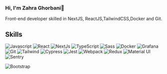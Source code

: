 ### Hi, I'm Zahra Ghorbani👋

<p> Front-end developer skilled in NextJS, ReactJS,TailwindCSS,Docker and Git. </p>

<h2>Skills</h2>

<img alt="Javascript" src="https://camo.githubusercontent.com/a92e1db46e5c4e8c6d2e2a790bc762457fd89e58e44515097f441d8e9baeea9b/68747470733a2f2f696d672e736869656c64732e696f2f62616467652f2d4a6176617363726970742d4542443431423f7374796c653d666c61742d737175617265266c6f676f3d6a617661736372697074266c6f676f436f6c6f723d626c61636b">

<img alt="React" src="https://camo.githubusercontent.com/fa7c4294c987f56c6bcae98942266f5264f81f9abf5bb9da77ae69aefdcfc94a/68747470733a2f2f696d672e736869656c64732e696f2f62616467652f2d52656163742d3435623864383f7374796c653d666c61742d737175617265266c6f676f3d7265616374266c6f676f436f6c6f723d7768697465">

<img alt="NextJs" src="https://camo.githubusercontent.com/18ab4cd82da407186b9ef21c593eb4fe8de3cf39f38b78058f7c1e3333ef216a/68747470733a2f2f696d672e736869656c64732e696f2f62616467652f2d4e6578744a732d3030303030303f7374796c653d666c61742d737175617265266c6f676f3d6e6578742e6a73266c6f676f436f6c6f723d7768697465">
<img alt="TypeScript" src="https://camo.githubusercontent.com/fc531b7ec44d5eb08d44dd57078a31ef6f3357bfd40ed63a86b9eab811b8b7ab/68747470733a2f2f696d672e736869656c64732e696f2f62616467652f2d547970655363726970742d3030374143433f7374796c653d666c61742d737175617265266c6f676f3d74797065736372697074266c6f676f436f6c6f723d7768697465">
<img alt="Sass" src="https://camo.githubusercontent.com/40a7829e7827c09f70eb03b3f3725aa0ad9520f22173f8858250ad29f94b1417/68747470733a2f2f696d672e736869656c64732e696f2f62616467652f2d536173732d4343363639393f7374796c653d666c61742d737175617265266c6f676f3d73617373266c6f676f436f6c6f723d7768697465" data-canonical-src="https://img.shields.io/badge/-Sass-CC6699?style=flat-square&amp;logo=sass&amp;logoColor=white" style="max-width: 100%;">
<img alt="Docker" src="https://camo.githubusercontent.com/5630c5ecdd8fc1ae7ec6599a3dfe7f0d1e585607185f6eeb92a6a9410bd78e2a/68747470733a2f2f696d672e736869656c64732e696f2f62616467652f2d446f636b65722d3030393638383f7374796c653d666c61742d737175617265266c6f676f3d646f636b6572266c6f676f436f6c6f723d7768697465" data-canonical-src="https://img.shields.io/badge/-Docker-009688?style=flat-square&amp;logo=docker&amp;logoColor=white" style="max-width: 100%;">
<img alt="Grafana" src="https://camo.githubusercontent.com/91c8ccabb8bedbe0b8ee42c7d81f7cdbae37f614b32c610f7378b6239f71b27c/68747470733a2f2f696d672e736869656c64732e696f2f62616467652f2d47726166616e612d4634363830303f7374796c653d666c61742d737175617265266c6f676f3d67726166616e61266c6f676f436f6c6f723d7768697465" data-canonical-src="https://img.shields.io/badge/-Grafana-F46800?style=flat-square&amp;logo=grafana&amp;logoColor=white" style="max-width: 100%;">
<img alt="Git" src="https://camo.githubusercontent.com/3d4a55e7d45198177f13f9f10c536edd2970c43d753759585e3391d04677e56d/68747470733a2f2f696d672e736869656c64732e696f2f62616467652f2d4769742d4630353033323f7374796c653d666c61742d737175617265266c6f676f3d676974266c6f676f436f6c6f723d7768697465" data-canonical-src="https://img.shields.io/badge/-Git-F05032?style=flat-square&amp;logo=git&amp;logoColor=white" style="max-width: 100%;">
<img alt="Tailwind" src="https://camo.githubusercontent.com/bda3f45aefe803a4b813a67bcf87304cf23c89922fcc8d654737781b3d57ede3/68747470733a2f2f696d672e736869656c64732e696f2f62616467652f2d5461696c77696e642d3338423241433f7374796c653d666c61742d737175617265266c6f676f3d7461696c77696e64637373266c6f676f436f6c6f723d7768697465" data-canonical-src="https://img.shields.io/badge/-Tailwind-38B2AC?style=flat-square&amp;logo=tailwindcss&amp;logoColor=white" style="max-width: 100%;">
<img alt="Cypress" src="https://camo.githubusercontent.com/6d323ef69034526e77c0b1349a824ef1219fa6e527bf6208eca0b665079cfe8f/68747470733a2f2f696d672e736869656c64732e696f2f62616467652f2d437970726573732d3341334133413f7374796c653d666c61742d737175617265266c6f676f3d63797072657373266c6f676f436f6c6f723d7768697465" data-canonical-src="https://img.shields.io/badge/-Cypress-3A3A3A?style=flat-square&amp;logo=cypress&amp;logoColor=white" style="max-width: 100%;">
<img alt="Jest" src="https://camo.githubusercontent.com/b4575caf41a4a696eced3d787696d51b1933073c2256d5cb1c53b999abc5f934/68747470733a2f2f696d672e736869656c64732e696f2f62616467652f2d4a6573742d3931334535363f7374796c653d666c61742d737175617265266c6f676f3d6a657374266c6f676f436f6c6f723d7768697465" data-canonical-src="https://img.shields.io/badge/-Jest-913E56?style=flat-square&amp;logo=jest&amp;logoColor=white" style="max-width: 100%;">
<img alt="Webpack" src="https://camo.githubusercontent.com/40590fbd41ed048fde43e3da2d19d0a497a79f546d5db24e2d7d681a7679351a/68747470733a2f2f696d672e736869656c64732e696f2f62616467652f2d5765627061636b2d3844443646393f7374796c653d666c61742d737175617265266c6f676f3d7765627061636b266c6f676f436f6c6f723d626c61636b" data-canonical-src="https://img.shields.io/badge/-Webpack-8DD6F9?style=flat-square&amp;logo=webpack&amp;logoColor=black" style="max-width: 100%;">
<img alt="Redux" src="https://camo.githubusercontent.com/f278dba9fb3dfde590b9a9b7ab3ae537e014e8e66b6432ad916fb87646cb4038/68747470733a2f2f696d672e736869656c64732e696f2f62616467652f2d52656475782f534147412d3630333039323f7374796c653d666c61742d737175617265266c6f676f3d7265647578266c6f676f436f6c6f723d7768697465" data-canonical-src="https://img.shields.io/badge/-Redux/SAGA-603092?style=flat-square&amp;logo=redux&amp;logoColor=white" style="max-width: 100%;">
<img alt="Material UI" src="https://camo.githubusercontent.com/57250a5a8f922810cfc686a2fcb1c6b91210cd115a22194a0a016748b73c6cf8/68747470733a2f2f696d672e736869656c64732e696f2f62616467652f2d4d6174657269616c2055492d626c75653f7374796c653d666c61742d737175617265266c6f676f3d6d7569266c6f676f436f6c6f723d7768697465" data-canonical-src="https://img.shields.io/badge/-Material UI-blue?style=flat-square&amp;logo=mui&amp;logoColor=white" style="max-width: 100%;">
<img alt="Sentry" src="https://camo.githubusercontent.com/d81ff776e433b87df5267dd67914b77ba74b0b3567bce4f4c5db2449dd9a1a8f/68747470733a2f2f696d672e736869656c64732e696f2f62616467652f2d53656e7472792d3336324435393f7374796c653d666c61742d737175617265266c6f676f3d73656e747279266c6f676f436f6c6f723d7768697465" data-canonical-src="https://img.shields.io/badge/-Sentry-362D59?style=flat-square&amp;logo=sentry&amp;logoColor=white" style="max-width: 100%;">

![Bootstrap](https://img.shields.io/badge/bootstrap-%238511FA.svg?style=for-the-badge&logo=bootstrap&logoColor=white)
